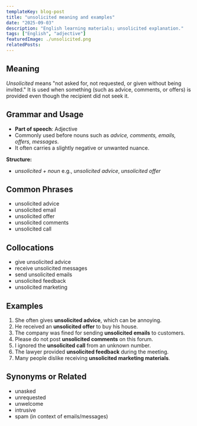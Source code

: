 ```yaml
---
templateKey: blog-post
title: "unsolicited meaning and examples"
date: "2025-09-03"
description: "English learning materials; unsolicited explanation."
tags: ["English", "adjective"]
featuredImage: ./unsolicited.png
relatedPosts:
---
```


## Meaning

_Unsolicited_ means "not asked for, not requested, or given without being invited." It is used when something (such as advice, comments, or offers) is provided even though the recipient did not seek it.

## Grammar and Usage

- **Part of speech**: Adjective
- Commonly used before nouns such as _advice, comments, emails, offers, messages_.
- It often carries a slightly negative or unwanted nuance.

**Structure:**

- _unsolicited + noun_
  e.g., _unsolicited advice_, _unsolicited offer_

## Common Phrases

- unsolicited advice
- unsolicited email
- unsolicited offer
- unsolicited comments
- unsolicited call

## Collocations

- give unsolicited advice
- receive unsolicited messages
- send unsolicited emails
- unsolicited feedback
- unsolicited marketing

## Examples

1. She often gives **unsolicited advice**, which can be annoying.
2. He received an **unsolicited offer** to buy his house.
3. The company was fined for sending **unsolicited emails** to customers.
4. Please do not post **unsolicited comments** on this forum.
5. I ignored the **unsolicited call** from an unknown number.
6. The lawyer provided **unsolicited feedback** during the meeting.
7. Many people dislike receiving **unsolicited marketing materials**.

## Synonyms or Related

- unasked
- unrequested
- unwelcome
- intrusive
- spam (in context of emails/messages)
